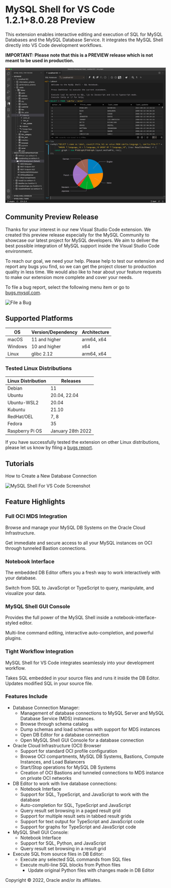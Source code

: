 # MySQL Shell for VS Code 1.2.1+8.0.28 Preview

This extension enables interactive editing and execution of SQL for MySQL Databases and the MySQL Database Service. It integrates the MySQL Shell directly into VS Code development workflows.

__IMPORTANT: Please note that this is a PREVIEW release which is not meant to be used in production.__

![MySQL Shell For VS Code Screenshot](images/screenshots/MySQLShellForVSCodeMain.jpg)

## Community Preview Release

Thanks for your interest in our new Visual Studio Code extension. We created this preview release especially for the MySQL Community to showcase our latest project for MySQL developers. We aim to deliver the best possible integration of MySQL support inside the Visual Studio Code environment.

To reach our goal, we need your help. Please help to test our extension and report any bugs you find, so we can get the project closer to production quality in less time. We would also like to hear about your feature requests to make our extension more complete and cover your needs.

To file a bug report, select the following menu item or go to [bugs.mysql.com](https://bugs.mysql.com/report.php?category=Shell%20VSCode%20Extension).

![File a Bug](images/screenshots/MySQLShellForVSCodeFileBug.gif)

## Supported Platforms

| OS      | Version/Dependency | Architecture |
|---------|--------------------|--------------|
| macOS   | 11 and higher      | arm64, x64   |
| Windows | 10 and higher      | x64          |
| Linux   | glibc 2.12         | arm64, x64   |

### Tested Linux Distributions

| Linux Distribution | Releases          |
|--------------------|-------------------|
| Debian             | 11                |
| Ubuntu             | 20.04, 22.04      |
| Ubuntu-WSL2        | 20.04             |
| Kubuntu            | 21.10             |
| RedHat/OEL         | 7, 8              |
| Fedora             | 35                |
| Raspberry Pi OS    | January 28th 2022 |

If you have successfully tested the extension on other Linux distributions, please let us know by filing a [bugs report](https://bugs.mysql.com/report.php?category=Shell%20VSCode%20Extension).

## Tutorials

How to Create a New Database Connection

![MySQL Shell For VS Code Screenshot](images/screenshots/MySQLShellForVSCodeNewConnection.gif)

## Feature Highlights

### Full OCI MDS Integration

Browse and manage your MySQL DB Systems on the Oracle Cloud Infrastructure.

Get immediate and secure access to all your MySQL instances on OCI through tunneled Bastion connections.

### Notebook Interface

The embedded DB Editor offers you a fresh way to work interactively with your database.

Switch from SQL to JavaScript or TypeScript to query, manipulate, and visualize your data.

### MySQL Shell GUI Console

Provides the full power of the MySQL Shell inside a notebook-interface-styled editor.

Multi-line command editing, interactive auto-completion, and powerful plugins.

### Tight Workflow Integration

MySQL Shell for VS Code integrates seamlessly into your development workflow.

Takes SQL embedded in your source files and runs it inside the DB Editor. Updates modified SQL in your source file.

### Features Include

- Database Connection Manager:
  - Management of database connections to MySQL Server and MySQL Database Service (MDS) instances.
  - Browse through schema catalog
  - Dump schemas and load schemas with support for MDS instances
  - Open DB Editor for a database connection
  - Open MySQL Shell GUI Console for a database connection
- Oracle Cloud Infrastructure (OCI) Browser
  - Support for standard OCI profile configuration
  - Browse OCI compartments, MySQL DB Systems, Bastions, Compute Instances, and Load Balancers
  - Start/Stop operations for MySQL DB Systems
  - Creation of OCI Bastions and tunneled connections to MDS instance on private OCI networks
- DB Editor to work with live database connections:
  - Notebook Interface
  - Support for SQL, TypeScript, and JavaScript to work with the database
  - Auto-completion for SQL, TypeScript and JavaScript
  - Query result set browsing in a paged result grid
  - Support for multiple result sets in tabbed result grids
  - Support for text output for TypeScript and JavaScript code
  - Support for graphs for TypeScript and JavaScript code
- MySQL Shell GUI Console:
  - Notebook Interface
  - Support for SQL, Python, and JavaScript
  - Query result set browsing in a result grid
- Execute SQL from source files in DB Editor:
  - Execute any selected SQL commands from SQL files
  - Execute multi-line SQL blocks from Python files
    - Update original Python files with changes made in DB Editor


Copyright &copy; 2022, Oracle and/or its affiliates.
